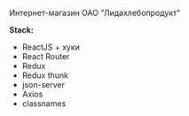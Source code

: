 Интернет-магазин ОАО "Лидахлебопродукт" 

**Stack:**

- ReactJS + хуки
- React Router
- Redux
- Redux thunk
- json-server
- Axios
- classnames
